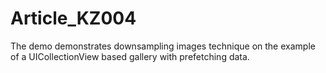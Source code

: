 # Article_KZ004
The demo demonstrates downsampling images technique on the example of a UICollectionView based gallery with prefetching data.
